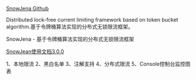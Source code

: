 [SnowJena Github](https://github.com/onblog/SnowJena)  


Distributed lock-free current limiting framework based on token bucket algorithm.基于令牌桶算法实现的分布式无锁限流框架。 

SnowJena - 基于令牌桶算法实现的分布式无锁限流框架


[SnowJean使用文档3.0.0](https://github.com/yueshutong/SnowJena/blob/master/CN_README.md)

1、本地限流
2、黑白名单
3、注解支持
4、分布式限流
5、Console控制台监控图表



